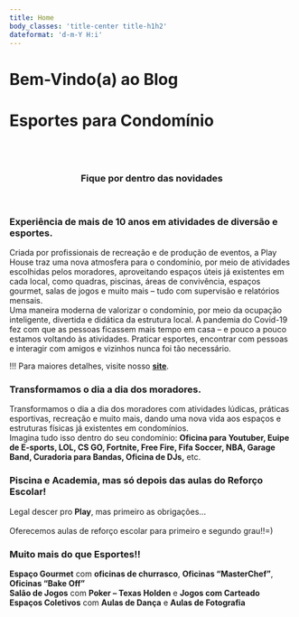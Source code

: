 ```yaml
---
title: Home
body_classes: 'title-center title-h1h2'
dateformat: 'd-m-Y H:i'
---
```


# Bem-Vindo(a) ao Blog
# Esportes para Condomínio
<br><br>
<h3 style="text-align: center;">Fique por dentro das novidades</h3>
<br>

### Experiência de mais de 10 anos em atividades de diversão e esportes.

Criada por profissionais de recreação e de produção de eventos, a Play House traz uma nova atmosfera para o condomínio, por meio de atividades escolhidas pelos moradores, aproveitando espaços úteis já existentes em cada local, como quadras, piscinas, áreas de convivência, espaços gourmet, salas de jogos e muito mais – tudo com supervisão e relatórios mensais.
<br>
Uma maneira moderna de valorizar o condomínio, por meio da ocupação inteligente, divertida e didática da estrutura local.
A pandemia do Covid-19 fez com que as pessoas ficassem mais tempo em casa – e pouco a pouco estamos voltando às atividades.
Praticar esportes, encontrar com pessoas e interagir com amigos e vizinhos nunca foi tão necessário.

!!! Para maiores detalhes, visite nosso [**site**](http://esportesparacondominio.com.br/).

### Transformamos o dia a dia dos moradores.

Transformamos o dia a dia dos moradores com atividades lúdicas, práticas esportivas, recreação e muito mais, dando uma nova vida aos espaços e estruturas físicas já existentes em condomínios.
<br>
Imagina tudo isso dentro do seu condomínio: **Oficina para Youtuber, Euipe de E-sports, LOL, CS GO, Fortnite, Free Fire, Fifa Soccer, NBA, Garage Band, Curadoria para Bandas, Oficina de DJs,** etc.

### Piscina e Academia, mas só depois das aulas do Reforço Escolar!

Legal descer pro **Play**, mas primeiro as obrigações...
<br><br>
Oferecemos aulas de reforço escolar para primeiro e segundo grau!!=)

### Muito mais do que Esportes!!

**Espaço Gourmet** com **oficinas de churrasco**, **Oficinas “MasterChef”**, **Oficinas “Bake Off”**
<br>
**Salão de Jogos** com **Poker – Texas Holden** e **Jogos com Carteado**
<br>
**Espaços Coletivos** com **Aulas de Dança** e **Aulas de Fotografia**
